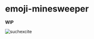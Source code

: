 # emoji-minesweeper

**WIP**

![suchexcite](https://cloud.githubusercontent.com/assets/1153134/7779551/0e3b77b8-0108-11e5-99b7-36d4ee7db243.gif)
